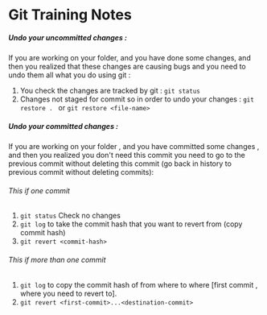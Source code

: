 # Git Training Notes 
##### Undo your uncommitted changes :
If you are working on your folder, and you have done some changes, and then you realized that these changes are causing bugs and you need to undo them all what you do using git :
1. You check the changes are tracked by git : `git status` 
2. Changes not staged for commit so in order to undo your changes : `git restore . ` or `git restore <file-name> `

##### Undo your committed changes :
If you are working on your folder , and you have committed some changes , and then you realized you don't need this commit you need to go to the previous commit without deleting this commit (go back in history to previous commit without deleting commits):

###### This if one commit 
1.  `git status` Check no changes
2. `git log` to take the commit hash that you want to revert from (copy commit hash)
3. `git revert <commit-hash>` 

###### This if more than one commit
1. `git log` to copy the commit hash of from where to where [first commit , where you need to revert to].
2. `git revert <first-commit>...<destination-commit>`
